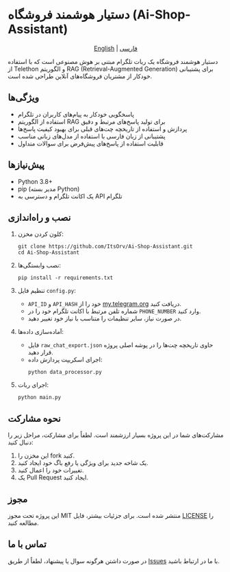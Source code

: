 # دستیار هوشمند فروشگاه (Ai-Shop-Assistant)

<p align="center">
  <a href="README.md">English</a> |
  <a href="README-fa.md">فارسی</a>
</p>


دستیار هوشمند فروشگاه یک ربات تلگرام مبتنی بر هوش مصنوعی است که با استفاده از Telethon و الگوریتم RAG (Retrieval-Augmented Generation) برای پشتیبانی خودکار از مشتریان فروشگاه‌های آنلاین طراحی شده است.

## ویژگی‌ها

- پاسخگویی خودکار به پیام‌های کاربران در تلگرام
- استفاده از الگوریتم RAG برای تولید پاسخ‌های مرتبط و دقیق
- پردازش و استفاده از تاریخچه چت‌های قبلی برای بهبود کیفیت پاسخ‌ها
- پشتیبانی از زبان فارسی با استفاده از مدل‌های زبانی مناسب
- قابلیت استفاده از پاسخ‌های پیش‌فرض برای سوالات متداول

## پیش‌نیازها

- Python 3.8+
- pip (مدیر بسته Python)
- یک اکانت تلگرام و دسترسی به API تلگرام

## نصب و راه‌اندازی

1. کلون کردن مخزن:
   ```
   git clone https://github.com/ItsOrv/Ai-Shop-Assistant.git
   cd Ai-Shop-Assistant
   ```

2. نصب وابستگی‌ها:
   ```
   pip install -r requirements.txt
   ```

3. تنظیم فایل `config.py`:
   - `API_ID` و `API_HASH` خود را از [my.telegram.org](https://my.telegram.org) دریافت کنید.
   - شماره تلفن مرتبط با اکانت تلگرام خود را در `PHONE_NUMBER` وارد کنید.
   - در صورت نیاز، سایر تنظیمات را متناسب با نیاز خود تغییر دهید.

4. آماده‌سازی داده‌ها:
   - فایل `raw_chat_export.json` حاوی تاریخچه چت‌ها را در پوشه اصلی پروژه قرار دهید.
   - اجرای اسکریپت پردازش داده:
     ```
     python data_processor.py
     ```

5. اجرای ربات:
   ```
   python main.py
   ```

## نحوه مشارکت

مشارکت‌های شما در این پروژه بسیار ارزشمند است. لطفاً برای مشارکت، مراحل زیر را دنبال کنید:

1. این مخزن را fork کنید.
2. یک شاخه جدید برای ویژگی یا رفع باگ خود ایجاد کنید.
3. تغییرات خود را اعمال کنید.
4. یک Pull Request ایجاد کنید.

## مجوز

این پروژه تحت مجوز MIT منتشر شده است. برای جزئیات بیشتر، فایل [LICENSE](LICENSE) را مطالعه کنید.

## تماس با ما

در صورت داشتن هرگونه سوال یا پیشنهاد، لطفاً از طریق [Issues](https://github.com/ItsOrv/Ai-Shop-Assistant/issues) با ما در ارتباط باشید.
